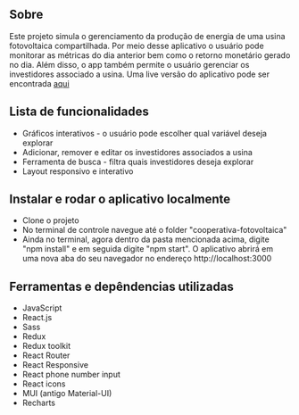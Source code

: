 ## Sobre
Este projeto simula o gerenciamento da produção de energia de uma usina fotovoltaica compartilhada.
Por meio desse aplicativo o usuário pode monitorar as métricas do dia anterior bem como o retorno monetário gerado no dia. Além disso, o app também permite o usuário gerenciar os investidores associado a usina. Uma live versão do aplicativo pode ser encontrada [aqui](https://dajalac.github.io/Cooperativa-Fotovoltaica/)

## Lista de funcionalidades
- Gráficos interativos - o usuário pode escolher qual variável deseja explorar
- Adicionar, remover e editar os investidores associados a usina
- Ferramenta de busca - filtra quais investidores deseja explorar
- Layout responsivo e interativo 

## Instalar e rodar o aplicativo localmente
- Clone o projeto
- No terminal de controle navegue até o folder "cooperativa-fotovoltaica"
- Ainda no terminal, agora dentro da pasta mencionada acima, digite "npm install" e em seguida digite "npm start". O aplicativo abrirá em uma nova aba do seu navegador  no endereço http://localhost:3000

## Ferramentas e depêndencias utilizadas
- JavaScript
- React.js
- Sass
- Redux
- Redux toolkit
- React Router
- React Responsive
- React phone number input
- React icons
- MUI (antigo Material-UI)
- Recharts
